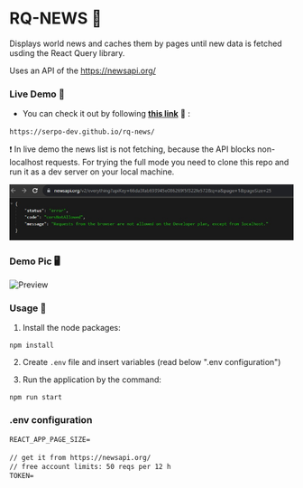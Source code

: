 # RQ-NEWS 📰

Displays world news and caches them by pages until new data is fetched usding the React Query library.

Uses an API of the https://newsapi.org/

### Live Demo 🔴


- You can check it out by following <b><a href="https://serpo-dev.github.io/rq-news" target="_blank">this link</a></b> 🔗 :

`https://serpo-dev.github.io/rq-news/`

❗ In live demo the news list is not fetching, because the API blocks non-localhost requests. For trying the full mode you need to clone this repo and run it as a dev server on your local machine.

<img src="src/assets/localhostError.jpg" alt="Non-Localhost Error"></img>

### Demo Pic 🖥️

<img src="src/assets/preview.gif" alt="Preview" style="height: 450px"></img>

### Usage 📙

1. Install the node packages:
```
npm install
```

2. Create `.env` file and insert variables (read below ".env configuration")

3. Run the application by the command: 
```
npm run start
```

### .env configuration

```
REACT_APP_PAGE_SIZE=

// get it from https://newsapi.org/
// free account limits: 50 reqs per 12 h
TOKEN=
```